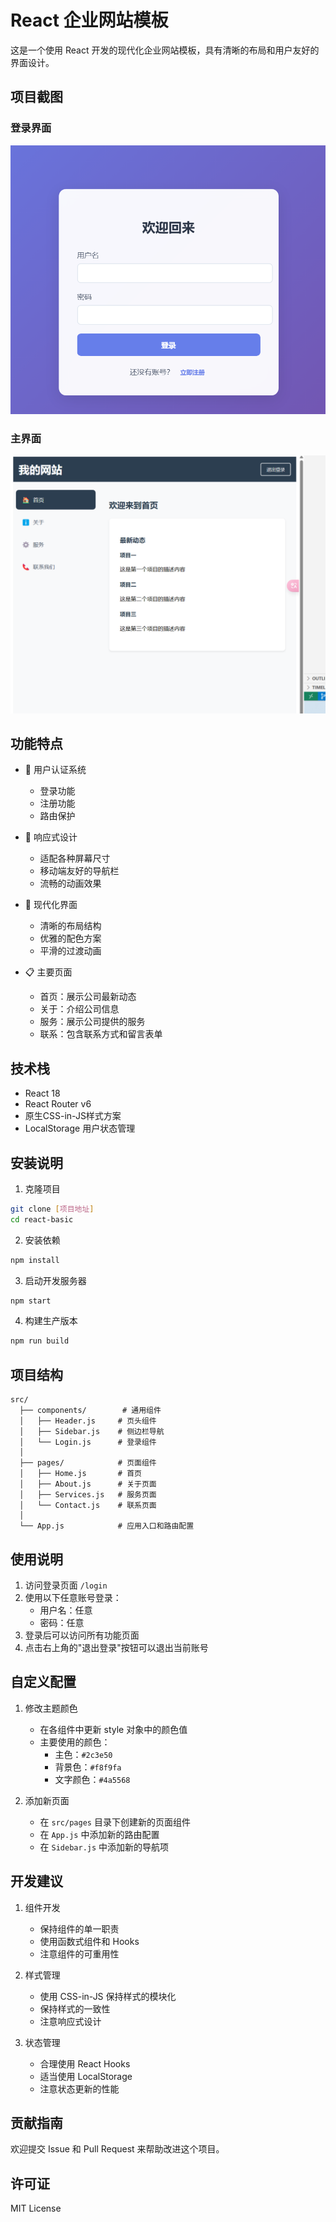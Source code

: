 # React 企业网站模板

这是一个使用 React 开发的现代化企业网站模板，具有清晰的布局和用户友好的界面设计。

## 项目截图

### 登录界面
![登录界面](./images/login.png)

### 主界面
![主界面](./images/main.png)

## 功能特点

- 🔐 用户认证系统
  - 登录功能
  - 注册功能
  - 路由保护

- 📱 响应式设计
  - 适配各种屏幕尺寸
  - 移动端友好的导航栏
  - 流畅的动画效果

- 🎨 现代化界面
  - 清晰的布局结构
  - 优雅的配色方案
  - 平滑的过渡动画

- 📋 主要页面
  - 首页：展示公司最新动态
  - 关于：介绍公司信息
  - 服务：展示公司提供的服务
  - 联系：包含联系方式和留言表单

## 技术栈

- React 18
- React Router v6
- 原生CSS-in-JS样式方案
- LocalStorage 用户状态管理

## 安装说明

1. 克隆项目
```bash
git clone [项目地址]
cd react-basic
```

2. 安装依赖
```bash
npm install
```

3. 启动开发服务器
```bash
npm start
```

4. 构建生产版本
```bash
npm run build
```

## 项目结构

```
src/
  ├── components/        # 通用组件
  │   ├── Header.js     # 页头组件
  │   ├── Sidebar.js    # 侧边栏导航
  │   └── Login.js      # 登录组件
  │
  ├── pages/            # 页面组件
  │   ├── Home.js       # 首页
  │   ├── About.js      # 关于页面
  │   ├── Services.js   # 服务页面
  │   └── Contact.js    # 联系页面
  │
  └── App.js            # 应用入口和路由配置
```

## 使用说明

1. 访问登录页面 `/login`
2. 使用以下任意账号登录：
   - 用户名：任意
   - 密码：任意
3. 登录后可以访问所有功能页面
4. 点击右上角的"退出登录"按钮可以退出当前账号

## 自定义配置

1. 修改主题颜色
   - 在各组件中更新 style 对象中的颜色值
   - 主要使用的颜色：
     - 主色：`#2c3e50`
     - 背景色：`#f8f9fa`
     - 文字颜色：`#4a5568`

2. 添加新页面
   - 在 `src/pages` 目录下创建新的页面组件
   - 在 `App.js` 中添加新的路由配置
   - 在 `Sidebar.js` 中添加新的导航项

## 开发建议

1. 组件开发
   - 保持组件的单一职责
   - 使用函数式组件和 Hooks
   - 注意组件的可重用性

2. 样式管理
   - 使用 CSS-in-JS 保持样式的模块化
   - 保持样式的一致性
   - 注意响应式设计

3. 状态管理
   - 合理使用 React Hooks
   - 适当使用 LocalStorage
   - 注意状态更新的性能

## 贡献指南

欢迎提交 Issue 和 Pull Request 来帮助改进这个项目。

## 许可证

MIT License